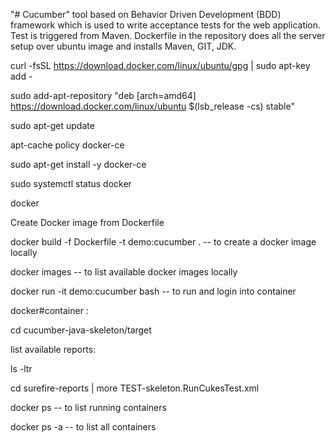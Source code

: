 "# Cucumber" tool based on Behavior Driven Development (BDD) framework which is used to write acceptance tests for the web application. Test is triggered from Maven. Dockerfile in the repository does all the server setup over ubuntu image and installs Maven, GIT, JDK.

curl -fsSL https://download.docker.com/linux/ubuntu/gpg | sudo apt-key add -

sudo add-apt-repository "deb [arch=amd64] https://download.docker.com/linux/ubuntu $(lsb_release -cs) stable"

sudo apt-get update

apt-cache policy docker-ce

sudo apt-get install -y docker-ce

sudo systemctl status docker

docker

Create Docker image from Dockerfile

docker build -f Dockerfile -t demo:cucumber . -- to create a docker image locally

docker images -- to list available docker images locally

docker run -it demo:cucumber bash -- to run and login into container

docker#container :

cd cucumber-java-skeleton/target

list available reports:

ls -ltr

cd surefire-reports | more TEST-skeleton.RunCukesTest.xml

docker ps -- to list running containers

docker ps -a -- to list all containers
